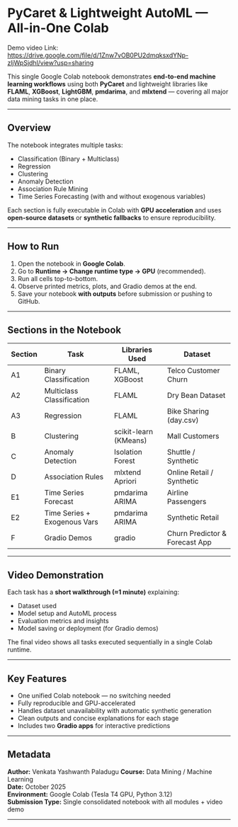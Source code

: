 #  PyCaret & Lightweight AutoML — All-in-One Colab

Demo video Link: https://drive.google.com/file/d/1Znw7vOB0PU2dmqksxdYNp-zljWpSjdhl/view?usp=sharing 

This single Google Colab notebook demonstrates **end-to-end machine learning workflows** using both **PyCaret** and lightweight libraries like **FLAML**, **XGBoost**, **LightGBM**, **pmdarima**, and **mlxtend** — covering all major data mining tasks in one place.

---

##  Overview
The notebook integrates multiple tasks:
- Classification (Binary + Multiclass)
- Regression
- Clustering
- Anomaly Detection
- Association Rule Mining
- Time Series Forecasting (with and without exogenous variables)


Each section is fully executable in Colab with **GPU acceleration** and uses **open-source datasets** or **synthetic fallbacks** to ensure reproducibility.

---

## How to Run
1. Open the notebook in **Google Colab**.  
2. Go to **Runtime → Change runtime type → GPU** (recommended).  
3. Run all cells top-to-bottom.  
4. Observe printed metrics, plots, and Gradio demos at the end.  
5. Save your notebook **with outputs** before submission or pushing to GitHub.

---

## Sections in the Notebook
| Section | Task | Libraries Used | Dataset |
|----------|------|----------------|----------|
| A1 | Binary Classification | FLAML, XGBoost | Telco Customer Churn |
| A2 | Multiclass Classification | FLAML | Dry Bean Dataset |
| A3 | Regression | FLAML | Bike Sharing (day.csv) |
| B | Clustering | scikit-learn (KMeans) | Mall Customers |
| C | Anomaly Detection | Isolation Forest | Shuttle / Synthetic |
| D | Association Rules | mlxtend Apriori | Online Retail / Synthetic |
| E1 | Time Series Forecast | pmdarima ARIMA | Airline Passengers |
| E2 | Time Series + Exogenous Vars | pmdarima ARIMA | Synthetic Retail |
| F | Gradio Demos | gradio | Churn Predictor & Forecast App |

---

## Video Demonstration
Each task has a **short walkthrough (≈1 minute)** explaining:
- Dataset used  
- Model setup and AutoML process  
- Evaluation metrics and insights  
- Model saving or deployment (for Gradio demos)

The final video shows all tasks executed sequentially in a single Colab runtime.

---

## Key Features
- One unified Colab notebook — no switching needed  
- Fully reproducible and GPU-accelerated  
- Handles dataset unavailability with automatic synthetic generation  
- Clean outputs and concise explanations for each stage  
- Includes two **Gradio apps** for interactive predictions  

---

## Metadata
**Author:** Venkata Yashwanth Paladugu 
**Course:** Data Mining / Machine Learning  
**Date:** October 2025  
**Environment:** Google Colab (Tesla T4 GPU, Python 3.12)  
**Submission Type:** Single consolidated notebook with all modules + video demo

---
